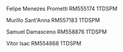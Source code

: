 Felipe Menezes Prometti
RM555174
1TDSPM

Murillo Sant'Anna
RM557183
1TDSPM

Samuel Damasceno
RM558876
1TDSPM

Vitor Isac
RM554868
1TDSPM